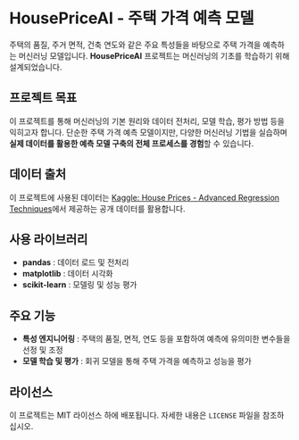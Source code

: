 # HousePriceAI - 주택 가격 예측 모델

주택의 품질, 주거 면적, 건축 연도와 같은 주요 특성들을 바탕으로 주택 가격을 예측하는 머신러닝 모델입니다. **HousePriceAI** 프로젝트는 머신러닝의 기초를 학습하기 위해 설계되었습니다.

## 프로젝트 목표

이 프로젝트를 통해 머신러닝의 기본 원리와 데이터 전처리, 모델 학습, 평가 방법 등을 익히고자 합니다. 단순한 주택 가격 예측 모델이지만, 다양한 머신러닝 기법을 실습하며 **실제 데이터를 활용한 예측 모델 구축의 전체 프로세스를 경험**할 수 있습니다.

## 데이터 출처

이 프로젝트에 사용된 데이터는 [Kaggle: House Prices - Advanced Regression Techniques](https://www.kaggle.com/competitions/house-prices-advanced-regression-techniques/data)에서 제공하는 공개 데이터를 활용합니다.

## 사용 라이브러리

- **pandas** : 데이터 로드 및 전처리
- **matplotlib** : 데이터 시각화
- **scikit-learn** : 모델링 및 성능 평가

## 주요 기능

- **특성 엔지니어링** : 주택의 품질, 면적, 연도 등을 포함하여 예측에 유의미한 변수들을 선정 및 조정
- **모델 학습 및 평가** : 회귀 모델을 통해 주택 가격을 예측하고 성능을 평가

## 라이선스

이 프로젝트는 MIT 라이선스 하에 배포됩니다. 자세한 내용은 `LICENSE` 파일을 참조하십시오.
